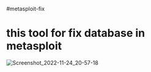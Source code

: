#metasploit-fix

# this tool for fix database in metasploit
![Screenshot_2022-11-24_20-57-18](https://user-images.githubusercontent.com/107586172/203904519-ddadf27a-6efe-464c-a007-493439dc9ebe.png)
